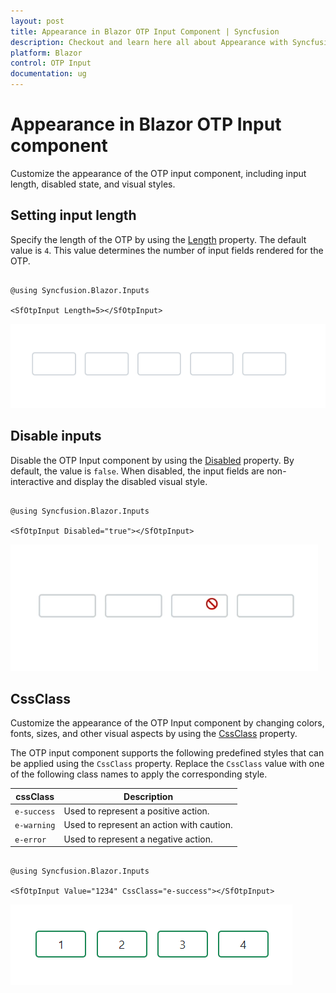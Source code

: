 ```yaml
---
layout: post
title: Appearance in Blazor OTP Input Component | Syncfusion
description: Checkout and learn here all about Appearance with Syncfusion Blazor OTP Input component in Blazor Server App and Blazor WebAssembly App.
platform: Blazor
control: OTP Input
documentation: ug
---
```


# Appearance in Blazor OTP Input component

Customize the appearance of the OTP input component, including input length, disabled state, and visual styles.

## Setting input length

Specify the length of the OTP by using the [Length](https://help.syncfusion.com/cr/blazor/Syncfusion.Blazor.Inputs.SfOtpInput.html#Syncfusion_Blazor_Inputs_SfOtpInput_Length) property. The default value is `4`. This value determines the number of input fields rendered for the OTP.

```cshtml

@using Syncfusion.Blazor.Inputs

<SfOtpInput Length=5></SfOtpInput>

```

![Blazor OTP Input Component with Length](images/blazor-otp-length.png)

## Disable inputs

Disable the OTP Input component by using the [Disabled](https://help.syncfusion.com/cr/blazor/Syncfusion.Blazor.Inputs.SfOtpInput.html#Syncfusion_Blazor_Inputs_SfOtpInput_Disabled) property. By default, the value is `false`. When disabled, the input fields are non-interactive and display the disabled visual style.

```cshtml

@using Syncfusion.Blazor.Inputs

<SfOtpInput Disabled="true"></SfOtpInput>

```

![Blazor OTP Input Component with Disabled](images/blazor-otp-disabled.png)

## CssClass

Customize the appearance of the OTP Input component by changing colors, fonts, sizes, and other visual aspects by using the [CssClass](https://help.syncfusion.com/cr/blazor/Syncfusion.Blazor.Inputs.SfOtpInput.html#Syncfusion_Blazor_Inputs_SfOtpInput_CssClass) property.

The OTP input component supports the following predefined styles that can be applied using the `CssClass` property. Replace the `CssClass` value with one of the following class names to apply the corresponding style.

| cssClass | Description |
| -------- | -------- |
| `e-success` | Used to represent a positive action. |
| `e-warning` | Used to represent an action with caution. |
| `e-error` | Used to represent a negative action. |

```cshtml

@using Syncfusion.Blazor.Inputs

<SfOtpInput Value="1234" CssClass="e-success"></SfOtpInput>

```

![Blazor OTP Input Component with CssClass](images/blazor-otp-success.png)